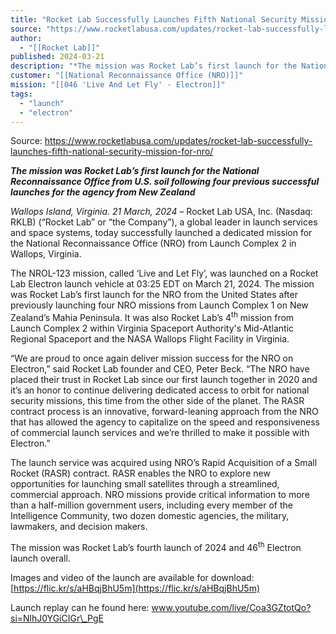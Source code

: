 ```yaml
---
title: "Rocket Lab Successfully Launches Fifth National Security Mission for NRO "
source: "https://www.rocketlabusa.com/updates/rocket-lab-successfully-launches-fifth-national-security-mission-for-nro/"
author:
  - "[[Rocket Lab]]"
published: 2024-03-21
description: "*The mission was Rocket Lab’s first launch for the National Reconnaissance Office from U.S. soil following four previous successful launches for the agency from New Zealand*"
customer: "[[National Reconnaissance Office (NRO)]]"
mission: "[[046 'Live And Let Fly' - Electron]]"
tags:
  - "launch"
  - "electron"
---
```


Source: https://www.rocketlabusa.com/updates/rocket-lab-successfully-launches-fifth-national-security-mission-for-nro/

***The mission was Rocket Lab’s first launch for the National Reconnaissance Office from U.S. soil following four previous successful launches for the agency from New Zealand***

*Wallops Island, Virginia. 21 March, 2024* – Rocket Lab USA, Inc. (Nasdaq: RKLB) (“Rocket Lab” or “the Company”), a global leader in launch services and space systems, today successfully launched a dedicated mission for the National Reconnaissance Office (NRO) from Launch Complex 2 in Wallops, Virginia.  

The NROL-123 mission, called ‘Live and Let Fly’, was launched on a Rocket Lab Electron launch vehicle at 03:25 EDT on March 21, 2024. The mission was Rocket Lab’s first launch for the NRO from the United States after previously launching four NRO missions from Launch Complex 1 on New Zealand’s Mahia Peninsula. It was also Rocket Lab’s 4<sup>th</sup> mission from Launch Complex 2 within Virginia Spaceport Authority's Mid-Atlantic Regional Spaceport and the NASA Wallops Flight Facility in Virginia.

“We are proud to once again deliver mission success for the NRO on Electron,” said Rocket Lab founder and CEO, Peter Beck. “The NRO have placed their trust in Rocket Lab since our first launch together in 2020 and it’s an honor to continue delivering dedicated access to orbit for national security missions, this time from the other side of the planet. The RASR contract process is an innovative, forward-leaning approach from the NRO that has allowed the agency to capitalize on the speed and responsiveness of commercial launch services and we’re thrilled to make it possible with Electron.”

The launch service was acquired using NRO’s Rapid Acquisition of a Small Rocket (RASR) contract. RASR enables the NRO to explore new opportunities for launching small satellites through a streamlined, commercial approach. NRO missions provide critical information to more than a half-million government users, including every member of the Intelligence Community, two dozen domestic agencies, the military, lawmakers, and decision makers.

The mission was Rocket Lab’s fourth launch of 2024 and 46<sup>th</sup> Electron launch overall.

Images and video of the launch are available for download: [https://flic.kr/s/aHBqjBhU5m](https://flic.kr/s/aHBqjBhU5m)

Launch replay can he found here: www.youtube.com/live/Coa3GZtotQo?si=NlhJ0YGiCIGr\_PgE

